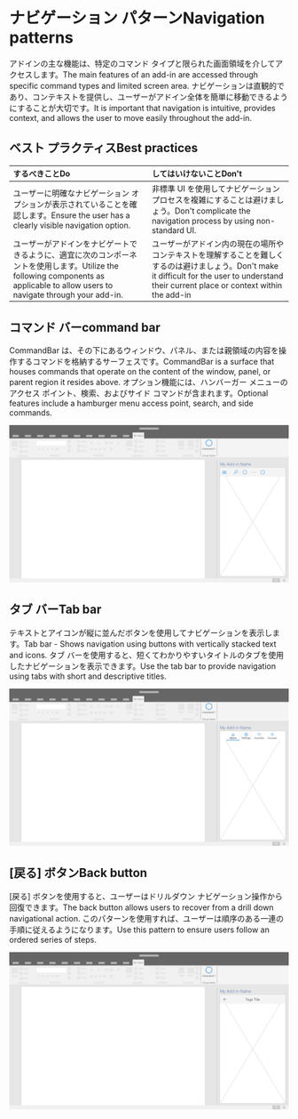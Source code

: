 # <a name="navigation-patterns"></a><span data-ttu-id="addaf-101">ナビゲーション パターン</span><span class="sxs-lookup"><span data-stu-id="addaf-101">Navigation patterns</span></span>

<span data-ttu-id="addaf-102">アドインの主な機能は、特定のコマンド タイプと限られた画面領域を介してアクセスします。</span><span class="sxs-lookup"><span data-stu-id="addaf-102">The main features of an add-in are accessed through specific command types and limited screen area.</span></span> <span data-ttu-id="addaf-103">ナビゲーションは直観的であり、コンテキストを提供し、ユーザーがアドイン全体を簡単に移動できるようにすることが大切です。</span><span class="sxs-lookup"><span data-stu-id="addaf-103">It is important that navigation is intuitive, provides context, and allows the user to move easily throughout the add-in.</span></span>

## <a name="best-practices"></a><span data-ttu-id="addaf-104">ベスト プラクティス</span><span class="sxs-lookup"><span data-stu-id="addaf-104">Best practices</span></span>

| <span data-ttu-id="addaf-105">するべきこと</span><span class="sxs-lookup"><span data-stu-id="addaf-105">Do</span></span>    | <span data-ttu-id="addaf-106">してはいけないこと</span><span class="sxs-lookup"><span data-stu-id="addaf-106">Don't</span></span> |
| :---- | :---- |
| <span data-ttu-id="addaf-107">ユーザーに明確なナビゲーション オプションが表示されていることを確認します。</span><span class="sxs-lookup"><span data-stu-id="addaf-107">Ensure the user has a clearly visible navigation option.</span></span> | <span data-ttu-id="addaf-108">非標準 UI を使用してナビゲーション プロセスを複雑にすることは避けましょう。</span><span class="sxs-lookup"><span data-stu-id="addaf-108">Don't complicate the navigation process by using non-standard UI.</span></span>
| <span data-ttu-id="addaf-109">ユーザーがアドインをナビゲートできるように、適宜に次のコンポーネントを使用します。</span><span class="sxs-lookup"><span data-stu-id="addaf-109">Utilize the following components as applicable to allow users to navigate through your add-in.</span></span> | <span data-ttu-id="addaf-110">ユーザーがアドイン内の現在の場所やコンテキストを理解することを難しくするのは避けましょう。</span><span class="sxs-lookup"><span data-stu-id="addaf-110">Don't make it difficult for the user to understand their current place or context within the add-in</span></span>



## <a name="command-bar"></a><span data-ttu-id="addaf-111">コマンド バー</span><span class="sxs-lookup"><span data-stu-id="addaf-111">command bar</span></span>

<span data-ttu-id="addaf-112">CommandBar は、その下にあるウィンドウ、パネル、または親領域の内容を操作するコマンドを格納するサーフェスです。</span><span class="sxs-lookup"><span data-stu-id="addaf-112">CommandBar is a surface that houses commands that operate on the content of the window, panel, or parent region it resides above.</span></span> <span data-ttu-id="addaf-113">オプション機能には、ハンバーガー メニューのアクセス ポイント、検索、およびサイド コマンドが含まれます。</span><span class="sxs-lookup"><span data-stu-id="addaf-113">Optional features include a hamburger menu access point, search, and side commands.</span></span>

![コマンド - デスクトップ作業ウィンドウの仕様](../images/add-in-command-bar.png)



## <a name="tab-bar"></a><span data-ttu-id="addaf-115">タブ バー</span><span class="sxs-lookup"><span data-stu-id="addaf-115">Tab bar</span></span>

<span data-ttu-id="addaf-116">テキストとアイコンが縦に並んだボタンを使用してナビゲーションを表示します。</span><span class="sxs-lookup"><span data-stu-id="addaf-116">Tab bar - Shows navigation using buttons with vertically stacked text and icons.</span></span> <span data-ttu-id="addaf-117">タブ バーを使用すると、短くてわかりやすいタイトルのタブを使用したナビゲーションを表示できます。</span><span class="sxs-lookup"><span data-stu-id="addaf-117">Use the tab bar to provide navigation using tabs with short and descriptive titles.</span></span>

![タブ バー - デスクトップ作業ウィンドウの仕様](../images/add-in-tab-bar.png)


## <a name="back-button"></a><span data-ttu-id="addaf-119">[戻る] ボタン</span><span class="sxs-lookup"><span data-stu-id="addaf-119">Back button</span></span>

<span data-ttu-id="addaf-120">[戻る] ボタンを使用すると、ユーザーはドリルダウン ナビゲーション操作から回復できます。</span><span class="sxs-lookup"><span data-stu-id="addaf-120">The back button allows users to recover from a drill down navigational action.</span></span> <span data-ttu-id="addaf-121">このパターンを使用すれば、ユーザーは順序のある一連の手順に従えるようになります。</span><span class="sxs-lookup"><span data-stu-id="addaf-121">Use this pattern to ensure users follow an ordered series of steps.</span></span>  

![[戻る] ボタン - デスクトップ作業ウィンドウの仕様](../images/add-in-back-button.png)
